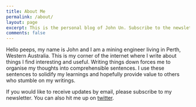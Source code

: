 ```yaml
---
title: About Me
permalink: /about/
layout: page
excerpt: This is the personal blog of John Un. Subscribe to the newsletter if you would like to keep in touch. You can also find me on <a href="https://twitter.com/iamjohnun" target="_blank" rel="noopener">twitter</a>.
comments: false
---
```




Hello peeps, my name is John and I am a mining engineer living in Perth, Western Australia. This is my corner of the internet where I write about things I find interesting and useful. Writing things down forces me to organise my thoughts into comprehensible sentences. I use these sentences to solidify my learnings and hopefully provide value to others who stumble on my writings.

If you would like to receive updates by email, please subscribe to my newsletter. You can also hit me up on <a href="https://twitter.com/iamjohnun" target="_blank" rel="noopener">twitter</a>. 
